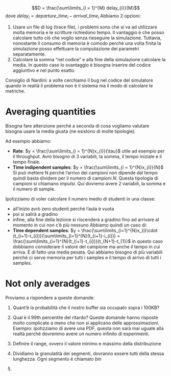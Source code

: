 $$D = \frac{\sum\limits_{i = 1}^{M} delay_{i}}{M}$$
dove $delay_{i}= departure\_time_{i} - arrival\_time_{i}$ 
Abbiamo 2 opzioni:
1. Usare un file di log (trace file), i problemi sono che si va ad utilizzare molta memoria e le scritture richiedono tempo. Il vantaggio è che posso calcolare tutto ciò che voglio senza rieseguire la simulazione. Tuttavia, nonostante il consumo di memoria è comodo perché una volta finita la simulazione posso effettuare la computazione dei parametri separatamente.
2. Calcolare la somma ”nel codice” e alla fine della simulazione calcolare la media. In questo caso lo svantaggio è bisogna inserire del codice aggiuntivo e nel punto esatto. 

Consiglio di Nardini: a volte cerchiamo il bug nel codice del simulatore quando in realtà il problema non è il sistema ma il modo di calcolare le metriche. 

# Averaging quantities

Bisogna fare attenzione perché a seconda di cosa vogliamo valutare bisogna usare la media giusta (ne esistono di molte tipologie).

Ad esempio abbiamo:
- **Rate**: $y = \frac{\sum\limits_{i = 1}^{N}x_{i}}{\tau}$ utile ad esempio per il throughput. Avrò bisogno di 3 variabili, la somma, il tempo iniziale e il tempo finale. 
- **Time indipendent samples**: $y = \frac{\sum\limits_{i = 1}^{N}x_{i}}{N}$ Si può mettere N perché l’arrivo dei campioni non dipende dal tempo quindi basta dividere per il numero di campioni $N$. Questa tipologia di campioni si chiamano *impulsi*. Qui dovremo avere 2 variabili, la somma e il numero di sample.

Ipotizziamo di voler calcolare il numero medio di studenti in una classe:
- all’inizio avrò zero studenti perché l’aula è vuota
- poi si salirà a gradino
- infine, alla fine della lezione si riscenderà a gradino fino ad arrivare al momento in cui non c’è più nessuno
Abbiamo quindi un caso di:
- **Time dependent samples**: $y = \frac{\sum\limits_{i=1}^{N}x_{i}\cdot (t_{i+1}-t_{i})}{\sum\limits_{i=1}^{N}(t_{i+1}-i_{i})} = \frac{\sum\limits_{i=1}^{N}(t_{i+1}-t_{i})}{t_{N+1}-t_{1}}$ in questo caso dobbiamo considerare il valore del campione ma anche il tempo in cui arriva. È di fatto una media pesata. Qui abbiamo bisogno di più variabili perché ci serve memoria per tutti i samples e il tempo di arrivo di tutti i samples. 

# Not only averadges

Proviamo a rispondere a queste domande: 
1. Quant’è la probabilità che il nostro buffer sia occupato sopra i 100KB?
2. Qual è il 99th percentile del ritardo?
Queste domande hanno risposte molto complicate a meno che non si applicano delle approssimazioni. 
Esempio: ipotizziamo di avere una PDF, questa non sarà mai uguale alla realtà perché dovremmo avere un numero infinito di esperimenti. 

1. Definire il range, ovvero il valore minimo e massimo della distribuzione 
2. Dividiamo la granulatità dei segmenti, dovranno essere tutti della stessa lunghezza. Ogni segmento è chiamato *bin*
3. 